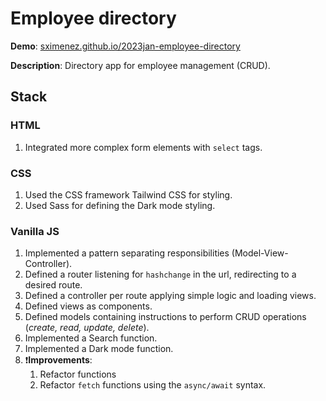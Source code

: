 # Employee directory

**Demo**: [sximenez.github.io/2023jan-employee-directory](https://sximenez.github.io/2023jan-employee-directory/)

**Description**: Directory app for employee management (CRUD).

## Stack

### HTML

1. Integrated more complex form elements with `select` tags.

### CSS

1. Used the CSS framework Tailwind CSS for styling.
2. Used Sass for defining the Dark mode styling.

### Vanilla JS

1. Implemented a pattern separating responsibilities (Model-View-Controller).
2. Defined a router listening for `hashchange` in the url, redirecting to a desired route.
3. Defined a controller per route applying simple logic and loading views.
4. Defined views as components.
5. Defined models containing instructions to perform CRUD operations (_create, read, update, delete_).
6. Implemented a Search function.
7. Implemented a Dark mode function.
8. ❗**Improvements**:
   1. Refactor functions
   2. Refactor `fetch` functions using the `async/await` syntax.
